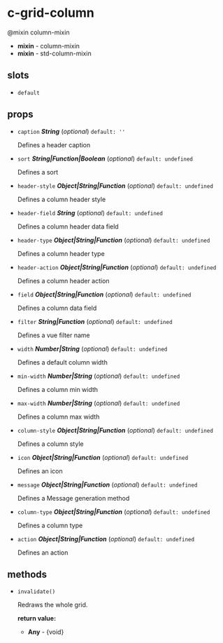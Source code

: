 # c-grid-column 

@mixin column-mixin 

- **mixin** - column-mixin 
- **mixin** - std-column-mixin 

## slots 

- `default` 

## props 

- `caption` ***String*** (*optional*) `default: ''` 

  Defines a header caption 

- `sort` ***String|Function|Boolean*** (*optional*) `default: undefined` 

  Defines a sort 

- `header-style` ***Object|String|Function*** (*optional*) `default: undefined` 

  Defines a column header style 

- `header-field` ***String*** (*optional*) `default: undefined` 

  Defines a column header data field 

- `header-type` ***Object|String|Function*** (*optional*) `default: undefined` 

  Defines a column header type 

- `header-action` ***Object|String|Function*** (*optional*) `default: undefined` 

  Defines a column header action 

- `field` ***Object|String|Function*** (*optional*) `default: undefined` 

  Defines a column data field 

- `filter` ***String|Function*** (*optional*) `default: undefined` 

  Defines a vue filter name 

- `width` ***Number|String*** (*optional*) `default: undefined` 

  Defines a default column width 

- `min-width` ***Number|String*** (*optional*) `default: undefined` 

  Defines a column min width 

- `max-width` ***Number|String*** (*optional*) `default: undefined` 

  Defines a column max width 

- `column-style` ***Object|String|Function*** (*optional*) `default: undefined` 

  Defines a column style 

- `icon` ***Object|String|Function*** (*optional*) `default: undefined` 

  Defines an icon 

- `message` ***Object|String|Function*** (*optional*) `default: undefined` 

  Defines a Message generation method 

- `column-type` ***Object|String|Function*** (*optional*) `default: undefined` 

  Defines a column type 

- `action` ***Object|String|Function*** (*optional*) `default: undefined` 

  Defines an action 

## methods 

- `invalidate()` 

  Redraws the whole grid. 

   **return value:** 

     - **Any** - {void} 
